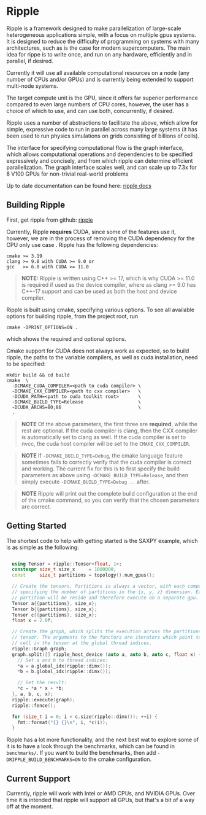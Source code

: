 # Ripple

Ripple is a framework designed to make parallelization of large-scale 
heterogeneous applications simple, with a focus on multiple gpus systems. 
It is designed to reduce the difficulty of programming on systems with 
many architectures, such as is the case for modern supercomputers. The
main idea for rippe is to write once, and run on any hardware, efficiently
and in parallel, if desired.

Currently it will use all available computational resources on a node (any
number of CPUs and/or GPUs) and is currently being extended to support 
multi-node systems.

The target compute unit is the GPU, since it offers far superior performance
compared to even large numbers of CPU cores, however, the user has a choice of
which to use, and can use both, concurrently, if desired.

Ripple uses a number of abstractions to facilitate the above, which allow for 
simple, expressive code to run in parallel across many large systems (it has 
been used to run physics simulations on grids consisting of billions of cells).

The interface for specifying computational flow is the graph interface, which
allows computational operations and dependencies to be specified expressively 
and concisely, and from which ripple can determine efficient parallelization. 
The graph interface scales well, and can scale up to 7.3x for 8 V100 GPUs for
non-trivial real-world problems

Up to date documentation can be found here: [ripple docs](https://robclu.github.io/ripple_docs/)

## Building Ripple

First, get ripple from github: [ripple](https://github.com/robclu/ripple)

Currently, Ripple **requires** CUDA, since some of the features use it,
however, we are in the process of removing the CUDA dependency for the CPU only
use case . Ripple has the following dependencies:

```
cmake >= 3.19
clang >= 9.0 with CUDA >= 9.0 or
gcc   >= 6.0 with CUDA >= 11.0
```

> **NOTE:**
  Ripple is written using C++ >= 17, which is why CUDA >= 11.0 is required if
  used as the device compiler, where as clang >= 9.0 has C++-17 support and can
  be used as both the host and device compiler.

Ripple is built using cmake, specifying various options. To see all available
options for building ripple, from the project root, run

```
cmake -DPRINT_OPTIONS=ON .
```

which shows the required and optional options. 

Cmake support for CUDA does not always work as expected, so to build ripple,
the paths to the variable compilers, as well as cuda installation, need to be
specified:

```
mkdir build && cd build
cmake  \
  -DCMAKE_CUDA_COMPILER=<path to cuda compiler> \
  -DCMAKE_CXX_COMPILER=<path to cxx compiler>   \
  -DCUDA_PATH=<path to cuda toolkit root>       \
  -DCMAKE_BUILD_TYPE=Release                    \
  -DCUDA_ARCHS=80;86                            \     
  .
```

> **NOTE**
  Of the above parameters, the first three are **required**, while
  the rest are optional. If the cuda compiler is clang, then the CXX 
  compiler is automatically set to clang as well. If the cuda compiler 
  is set to nvcc, the cuda host compiler will be set to the
  `CMAKE_CXX_COMPILER`.

> **NOTE**
  If `-DCMAKE_BUILD_TYPE=Debug`, the cmake language feature sometimes 
  fails to correctly verify that the cuda compiler is correct and working. The 
  current fix for this is to first specify the build parameters as above using
  `-DCMAKE_BUILD_TYPE=Release`, and then simply execute 
  `-DCMAKE_BUILD_TYPE=Debug ..` after. 

> **NOTE**
  Ripple will print out the complete build configuration at the end of the
  cmake command, so you can verify that the chosen parameters are correct.

## Getting Started

The shortest code to help with getting started is the SAXPY example,
which is as simple as the following:

```cpp

  using Tensor = ripple::Tensor<float, 1>;
  constexpr size_t size_x     = 1000000;
  const     size_t partitions = topology().num_gpus();

  // Create the tensors. Partitions is always a vector, with each component
  // specifying the number of partitions in the {x, y, z} dimension. Each
  // partition will be reside and therefore execute on a separate gpu.
  Tensor a{{partitions}, size_x};
  Tensor b{{partitions}, size_x};
  Tensor c{{partitions}, size_x};
  float x = 2.0f;

  // Create the graph, which splits the execution across the partitions of the
  // tensor. The arguments to the functors are iterators which point to the
  // cell in the tensor at the global thread indices.
  ripple::Graph graph;
  graph.split([] ripple_host_device (auto a, auto b, auto c, float x) {
    // Set a and b to thread indices:
    *a = a.global_idx(ripple::dimx());
    *b = b.global_idx(ripple::dimx());

    // Set the result:
    *c = *a * x + *b;
  }, a, b, c, x);
  ripple::execute(graph);
  ripple::fence();

  for (size_t i = 0; i < c.size(ripple::dimx()); ++i) {
    fmt::format("{} {}\n", i, *c(i));
  } 
```

Ripple has a lot more functionality, and the next best wat to explore some of
it is to have a look through the benchmarks, which can be found in 
`benchmarks/`. If you want to build the benchmarks, then add
`-DRIPPLE_BUILD_BENCHMARKS=ON` to the cmake configuration.

## Current Support

Currently, ripple will work with Intel or AMD CPUs, and NVIDIA GPUs. Over time
it is intended that ripple will support all GPUs, but that's a bit of a way off
at the moment.
